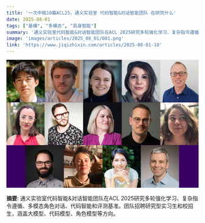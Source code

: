 ```yaml
---
title: '一次中稿10篇ACL25，通义实验室 代码智能&对话智能团队 在研究什么'
date: 2025-08-01
tags: ["基模", "多模态", "具身智能"]
summary: '通义实验室代码智能&对话智能团队在ACL 2025研究多轮强化学习、复杂指令遵循、多模态角色对话、代码智能和评测基准。团队招聘研究型实习生和校招生，涵盖大模型、代码模型、角色模型等方向。'
image: 'images/articles/2025_08_01/001.png'
link: 'https://www.jiqizhixin.com/articles/2025-08-01-10'
---
```

![一次中稿10篇ACL25，通义实验室 代码智能&对话智能团队 在研究什么](images/articles/2025_08_01/001.png)

**摘要**: 通义实验室代码智能&对话智能团队在ACL 2025研究多轮强化学习、复杂指令遵循、多模态角色对话、代码智能和评测基准。团队招聘研究型实习生和校招生，涵盖大模型、代码模型、角色模型等方向。
